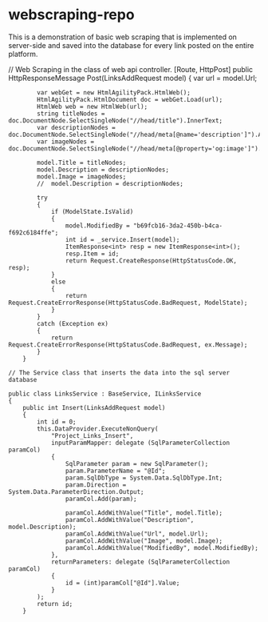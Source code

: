 # webscraping-repo
This is a demonstration of basic web scraping that is implemented on server-side and saved into the database for every link posted on the entire platform.




// Web Scraping in the class of web api controller.
[Route, HttpPost]
        public HttpResponseMessage Post(LinksAddRequest model)
        {
            var url = model.Url;

            var webGet = new HtmlAgilityPack.HtmlWeb();
            HtmlAgilityPack.HtmlDocument doc = webGet.Load(url);
            HtmlWeb web = new HtmlWeb(url);
            string titleNodes = doc.DocumentNode.SelectSingleNode("//head/title").InnerText;
            var descriptionNodes = doc.DocumentNode.SelectSingleNode("//head/meta[@name='description']").Attributes["content"].Value;
            var imageNodes = doc.DocumentNode.SelectSingleNode("//head/meta[@property='og:image']").Attributes["content"].Value;

            model.Title = titleNodes;
            model.Description = descriptionNodes;
            model.Image = imageNodes;
            //  model.Description = descriptionNodes;

            try
            {
                if (ModelState.IsValid)
                {
                    model.ModifiedBy = "b69fcb16-3da2-450b-b4ca-f692c6184ffe";
                    int id = _service.Insert(model);
                    ItemResponse<int> resp = new ItemResponse<int>();
                    resp.Item = id;
                    return Request.CreateResponse(HttpStatusCode.OK, resp);
                }
                else
                {
                    return Request.CreateErrorResponse(HttpStatusCode.BadRequest, ModelState);
                }
            }
            catch (Exception ex)
            {
                return Request.CreateErrorResponse(HttpStatusCode.BadRequest, ex.Message);
            }
        }
        
    // The Service class that inserts the data into the sql server database
    
    public class LinksService : BaseService, ILinksService
    {
        public int Insert(LinksAddRequest model)
        {
            int id = 0;
            this.DataProvider.ExecuteNonQuery(
                "Project_Links_Insert",
                inputParamMapper: delegate (SqlParameterCollection paramCol)
                {
                    SqlParameter param = new SqlParameter();
                    param.ParameterName = "@Id";
                    param.SqlDbType = System.Data.SqlDbType.Int;
                    param.Direction = System.Data.ParameterDirection.Output;
                    paramCol.Add(param);

                    paramCol.AddWithValue("Title", model.Title);
                    paramCol.AddWithValue("Description", model.Description);
                    paramCol.AddWithValue("Url", model.Url);
                    paramCol.AddWithValue("Image", model.Image);
                    paramCol.AddWithValue("ModifiedBy", model.ModifiedBy);
                },
                returnParameters: delegate (SqlParameterCollection paramCol)
                {
                    id = (int)paramCol["@Id"].Value;
                }
            );
            return id;
        }
